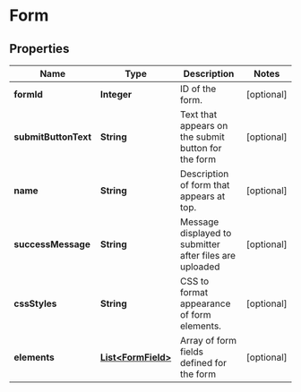 
# Form

## Properties
Name | Type | Description | Notes
------------ | ------------- | ------------- | -------------
**formId** | **Integer** | ID of the form. |  [optional]
**submitButtonText** | **String** | Text that appears on the submit button for the form |  [optional]
**name** | **String** | Description of form that appears at top. |  [optional]
**successMessage** | **String** | Message displayed to submitter after files are uploaded |  [optional]
**cssStyles** | **String** | CSS to format appearance of form elements. |  [optional]
**elements** | [**List&lt;FormField&gt;**](FormField.md) | Array of form fields defined for the form |  [optional]



